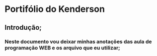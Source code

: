 # Portifólio do Kenderson
## Introdução;
### Neste documento vou deixar minhas anotações das aula de programação WEB e os arquivo que eu utilizar;
